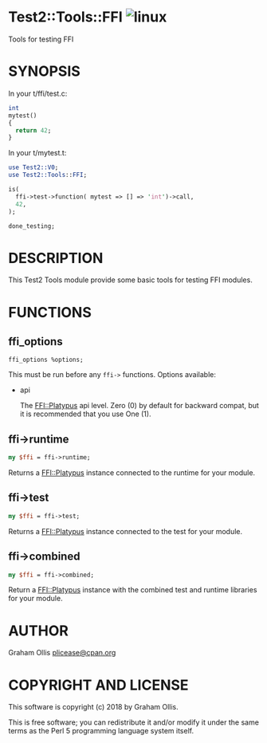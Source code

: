 # Test2::Tools::FFI ![linux](https://github.com/PerlFFI/Test2-Tools-FFI/workflows/linux/badge.svg)

Tools for testing FFI

# SYNOPSIS

In your t/ffi/test.c:

```perl
int
mytest()
{
  return 42;
}
```

In your t/mytest.t:

```perl
use Test2::V0;
use Test2::Tools::FFI;

is(
  ffi->test->function( mytest => [] => 'int')->call,
  42,
);

done_testing;
```

# DESCRIPTION

This Test2 Tools module provide some basic tools for testing FFI modules.

# FUNCTIONS

## ffi\_options

```
ffi_options %options;
```

This must be run before any `ffi->` functions.  Options available:

- api

    The [FFI::Platypus](https://metacpan.org/pod/FFI::Platypus) api level.  Zero (0) by default for backward compat,
    but it is recommended that you use One (1).

## ffi->runtime

```perl
my $ffi = ffi->runtime;
```

Returns a [FFI::Platypus](https://metacpan.org/pod/FFI::Platypus) instance connected to the runtime for your module.

## ffi->test

```perl
my $ffi = ffi->test;
```

Returns a [FFI::Platypus](https://metacpan.org/pod/FFI::Platypus) instance connected to the test for your module.

## ffi->combined

```perl
my $ffi = ffi->combined;
```

Return a [FFI::Platypus](https://metacpan.org/pod/FFI::Platypus) instance with the combined test and runtime libraries for your module.

# AUTHOR

Graham Ollis <plicease@cpan.org>

# COPYRIGHT AND LICENSE

This software is copyright (c) 2018 by Graham Ollis.

This is free software; you can redistribute it and/or modify it under
the same terms as the Perl 5 programming language system itself.
